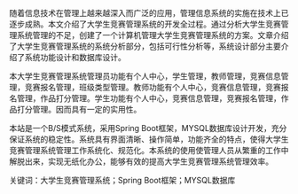 随着信息技术在管理上越来越深入而广泛的应用，管理信息系统的实施在技术上已逐步成熟。本文介绍了大学生竞赛管理系统的开发全过程。通过分析大学生竞赛管理系统管理的不足，创建了一个计算机管理大学生竞赛管理系统的方案。文章介绍了大学生竞赛管理系统的系统分析部分，包括可行性分析等，系统设计部分主要介绍了系统功能设计和数据库设计。

本大学生竞赛管理系统管理员功能有个人中心，学生管理，教师管理，竞赛信息管理，竞赛报名管理，班级类型管理。教师功能有个人中心，竞赛信息管理，竞赛报名管理，作品打分管理。学生功能有个人中心，竞赛信息管理，竞赛报名管理，作品打分管理。因而具有一定的实用性。

本站是一个B/S模式系统，采用Spring Boot框架，MYSQL数据库设计开发，充分保证系统的稳定性。系统具有界面清晰、操作简单，功能齐全的特点，使得大学生竞赛管理系统管理工作系统化、规范化。本系统的使用使管理人员从繁重的工作中解脱出来，实现无纸化办公，能够有效的提高大学生竞赛管理系统管理效率。

关键词：大学生竞赛管理系统；Spring Boot框架；MYSQL数据库
